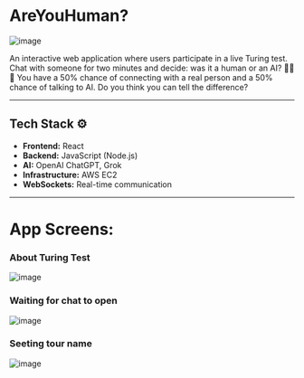 # AreYouHuman?
![image](https://github.com/user-attachments/assets/e6096644-4141-4afc-98fb-88edaf4f668a)

An interactive web application where users participate in a live Turing test. Chat with someone for two minutes and decide: was it a human or an AI? 🤔💬🧠 You have a 50% chance of connecting with a real person and a 50% chance of talking to AI. Do you think you can tell the difference?
___

## Tech Stack ⚙️
- **Frontend:** React  
- **Backend:** JavaScript (Node.js)  
- **AI:** OpenAI ChatGPT, Grok  
- **Infrastructure:** AWS EC2  
- **WebSockets:** Real-time communication  
___
# App Screens:
### About Turing Test
![image](https://github.com/user-attachments/assets/d851a97d-6f7a-4f7b-8a0b-8015d31709fb)

### Waiting for chat to open
![image](https://github.com/user-attachments/assets/408e98e9-07b7-4f66-acb6-37a1924f37a6)

### Seeting tour name
![image](https://github.com/user-attachments/assets/fc126601-2c99-42cd-9271-293beff17c7c)

